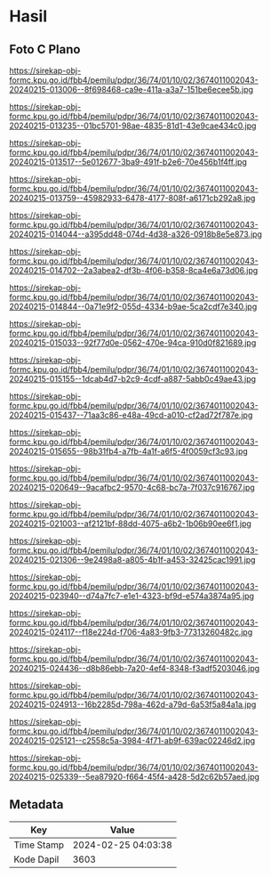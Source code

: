 # Hasil

## Foto C Plano

https://sirekap-obj-formc.kpu.go.id/fbb4/pemilu/pdpr/36/74/01/10/02/3674011002043-20240215-013006--8f698468-ca9e-411a-a3a7-151be6ecee5b.jpg

https://sirekap-obj-formc.kpu.go.id/fbb4/pemilu/pdpr/36/74/01/10/02/3674011002043-20240215-013235--01bc5701-98ae-4835-81d1-43e9cae434c0.jpg

https://sirekap-obj-formc.kpu.go.id/fbb4/pemilu/pdpr/36/74/01/10/02/3674011002043-20240215-013517--5e012677-3ba9-491f-b2e6-70e456b1f4ff.jpg

https://sirekap-obj-formc.kpu.go.id/fbb4/pemilu/pdpr/36/74/01/10/02/3674011002043-20240215-013759--45982933-6478-4177-808f-a6171cb292a8.jpg

https://sirekap-obj-formc.kpu.go.id/fbb4/pemilu/pdpr/36/74/01/10/02/3674011002043-20240215-014044--a395dd48-074d-4d38-a326-0918b8e5e873.jpg

https://sirekap-obj-formc.kpu.go.id/fbb4/pemilu/pdpr/36/74/01/10/02/3674011002043-20240215-014702--2a3abea2-df3b-4f06-b358-8ca4e6a73d06.jpg

https://sirekap-obj-formc.kpu.go.id/fbb4/pemilu/pdpr/36/74/01/10/02/3674011002043-20240215-014844--0a71e9f2-055d-4334-b9ae-5ca2cdf7e340.jpg

https://sirekap-obj-formc.kpu.go.id/fbb4/pemilu/pdpr/36/74/01/10/02/3674011002043-20240215-015033--92f77d0e-0562-470e-94ca-910d0f821689.jpg

https://sirekap-obj-formc.kpu.go.id/fbb4/pemilu/pdpr/36/74/01/10/02/3674011002043-20240215-015155--1dcab4d7-b2c9-4cdf-a887-5abb0c49ae43.jpg

https://sirekap-obj-formc.kpu.go.id/fbb4/pemilu/pdpr/36/74/01/10/02/3674011002043-20240215-015437--71aa3c86-e48a-49cd-a010-cf2ad72f787e.jpg

https://sirekap-obj-formc.kpu.go.id/fbb4/pemilu/pdpr/36/74/01/10/02/3674011002043-20240215-015655--98b31fb4-a7fb-4a1f-a6f5-4f0059cf3c93.jpg

https://sirekap-obj-formc.kpu.go.id/fbb4/pemilu/pdpr/36/74/01/10/02/3674011002043-20240215-020649--9acafbc2-9570-4c68-bc7a-7f037c916767.jpg

https://sirekap-obj-formc.kpu.go.id/fbb4/pemilu/pdpr/36/74/01/10/02/3674011002043-20240215-021003--af2121bf-88dd-4075-a6b2-1b06b90ee6f1.jpg

https://sirekap-obj-formc.kpu.go.id/fbb4/pemilu/pdpr/36/74/01/10/02/3674011002043-20240215-021306--9e2498a8-a805-4b1f-a453-32425cac1991.jpg

https://sirekap-obj-formc.kpu.go.id/fbb4/pemilu/pdpr/36/74/01/10/02/3674011002043-20240215-023940--d74a7fc7-e1e1-4323-bf9d-e574a3874a95.jpg

https://sirekap-obj-formc.kpu.go.id/fbb4/pemilu/pdpr/36/74/01/10/02/3674011002043-20240215-024117--f18e224d-f706-4a83-9fb3-77313260482c.jpg

https://sirekap-obj-formc.kpu.go.id/fbb4/pemilu/pdpr/36/74/01/10/02/3674011002043-20240215-024436--d8b86ebb-7a20-4ef4-8348-f3adf5203046.jpg

https://sirekap-obj-formc.kpu.go.id/fbb4/pemilu/pdpr/36/74/01/10/02/3674011002043-20240215-024913--16b2285d-798a-462d-a79d-6a53f5a84a1a.jpg

https://sirekap-obj-formc.kpu.go.id/fbb4/pemilu/pdpr/36/74/01/10/02/3674011002043-20240215-025121--c2558c5a-3984-4f71-ab9f-639ac02246d2.jpg

https://sirekap-obj-formc.kpu.go.id/fbb4/pemilu/pdpr/36/74/01/10/02/3674011002043-20240215-025339--5ea87920-f664-45f4-a428-5d2c62b57aed.jpg


## Metadata

| Key        | Value               |
| ---------- | ------------------- |
| Time Stamp | 2024-02-25 04:03:38 |
| Kode Dapil | 3603                |



